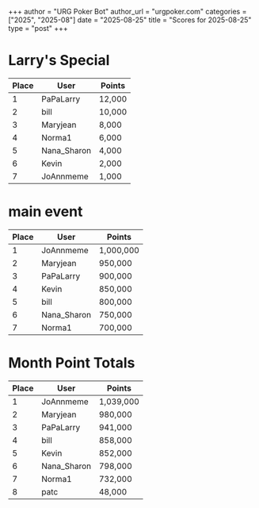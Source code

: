 +++
author = "URG Poker Bot"
author_url = "urgpoker.com"
categories = ["2025", "2025-08"]
date = "2025-08-25"
title = "Scores for 2025-08-25"
type = "post"
+++
# Larry's Special

| Place | User | Points |
|-------|------|--------|
| 1 | PaPaLarry | 12,000 |
| 2 | bill | 10,000 |
| 3 | Maryjean | 8,000 |
| 4 | Norma1 | 6,000 |
| 5 | Nana_Sharon | 4,000 |
| 6 | Kevin | 2,000 |
| 7 | JoAnnmeme | 1,000 |

# main event

| Place | User | Points |
|-------|------|--------|
| 1 | JoAnnmeme | 1,000,000 |
| 2 | Maryjean | 950,000 |
| 3 | PaPaLarry | 900,000 |
| 4 | Kevin | 850,000 |
| 5 | bill | 800,000 |
| 6 | Nana_Sharon | 750,000 |
| 7 | Norma1 | 700,000 |

# Month Point Totals

| Place | User | Points |
|-------|------|--------|
| 1 | JoAnnmeme | 1,039,000 |
| 2 | Maryjean | 980,000 |
| 3 | PaPaLarry | 941,000 |
| 4 | bill | 858,000 |
| 5 | Kevin | 852,000 |
| 6 | Nana_Sharon | 798,000 |
| 7 | Norma1 | 732,000 |
| 8 | patc | 48,000 |
